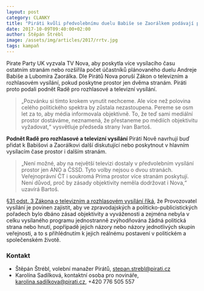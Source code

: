 ```yaml
---
layout: post
category: CLANKY
title: "Piráti kvůli předvolebnímu duelu Babiše se Zaorálkem podávají podnět RRTV"
date: 2017-10-09T09:40:00+02:00
author: Štěpán Štrébl
image: /assets/img/articles/2017/rrtv.jpg
tags: kampaň
---
```

 
Pirate Party UK vyzvala TV Nova, aby poskytla více vysílacího času ostatním stranám nebo rozšířila počet účastníků plánovaného duelu Andreje Babiše a Lubomíra Zaorálka. Dle Pirátů Nova poruší Zákon o televizním a rozhlasovém vysílání, pokud poskytne prostor jen dvěma stranám. Piráti proto podali podnět Radě pro rozhlasové a televizní vysílání.
 
> „Pozvánku si tímto krokem vynutit nechceme. Ale více než polovina celého politického spektra by zůstala nezastoupena. Pereme se osm let za to, aby média informovala objektivně. To, že teď sami mediální prostor dostáváme, neznamená, že přestaneme po médiích objektivitu vyžadovat,“ vysvětluje předseda strany Ivan Bartoš.
 
**Podnět Radě pro rozhlasové a televizní vysílání**
Piráti Nově navrhují buď přidat k Babišovi a Zaorálkovi další diskutující nebo poskytnout v hlavním vysílacím čase prostor i dalším stranám.
 
> „Není možné, aby na největší televizi dostaly v předvolebním vysílání prostor jen ANO a ČSSD. Tyto volby nejsou o dvou stranách. Veřejnoprávní ČT i soukromá Prima prostor více stranám poskytují. Není důvod, proč by zásady objektivity neměla dodržovat i Nova,“ uzavírá Bartoš.
 
[§31 odst. 3 Zákona o televizním a rozhlasovém vysílání říká](https://www.zakonyprolidi.cz/cs/2001-231#cast5-hlava1), že Provozovatel vysílání je povinen zajistit, aby ve zpravodajských a politicko-publicistických pořadech bylo dbáno zásad objektivity a vyváženosti a zejména nebyla v celku vysílaného programu jednostranně zvýhodňována žádná politická strana nebo hnutí, popřípadě jejich názory nebo názory jednotlivých skupin veřejnosti, a to s přihlédnutím k jejich reálnému postavení v politickém a společenském životě.

### Kontakt

* Štěpán Štrébl, volební manažer Pirátů, stepan.strebl@pirati.cz
* Karolína Sadílková, kontaktní osoba pro novináře, karolina.sadilkova@pirati.cz, +420 776 505 557 
